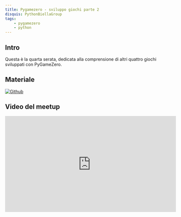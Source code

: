 ```yaml
---
title: Pygamezero - sviluppo giochi parte 2
disquis: PythonBiellaGroup
tags:
    - pygamezero
    - python
---
```


## Intro

Questa è la quarta serata, dedicata alla comprensione di altri quattro giochi sviluppati con PyGameZero.

## Materiale

[![Github](https://img.shields.io/badge/GitHub-181717.svg?style=for-the-badge&logo=GitHub&logoColor=white)](https://github.com/PythonBiellaGroup/LearningPythonWithGames)

## Video del meetup

<iframe width="560" height="315" src="https://www.youtube.com/embed/Mks0j17dv8g?si=xgn8gxZ_QzvHqXYR" title="YouTube video player" frameborder="0" allow="accelerometer; autoplay; clipboard-write; encrypted-media; gyroscope; picture-in-picture; web-share" allowfullscreen></iframe>